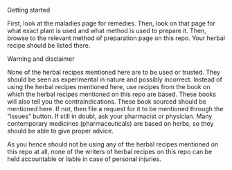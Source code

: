 Getting started

First, look at the maladies page for remedies.
Then, look on that page for what exact plant is used and what method is used to prepare it.
Then, browse to the relevant method of preparation page on this repo.
Your herbal recipe should be listed there.

Warning and disclaimer

None of the herbal recipes mentioned here are to be used or trusted.
They should be seen as experimental in nature and possibly incorrect.
Instead of using the herbal recipes mentioned here, use recipes from the book on which the herbal recipes mentioned on this repo are based.
These books will also tell you the contraindications.
These book sourced should be mentioned here. If not, then file a request for it to be mentioned through the "issues" button.
If still in doubt, ask your pharmacist or physician. Many contemporary medicines (pharmaceuticals) are based on herbs, so they should be able to give proper advice.

As you hence should not be using any of the herbal recipes mentioned on this repo at all, 
none of the writers of herbal recipes on this repo can be held accountable or liable in case of personal injuries.

